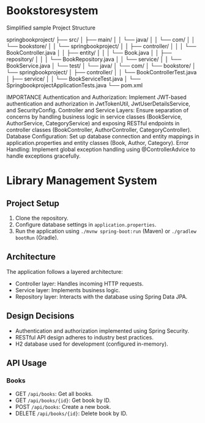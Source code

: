 # Bookstoresystem
Simplified sample Project Structure 

springbookproject/
├── src/
│   ├── main/
│   │   └── java/
│   │       └── com/
│   │           └── bookstore/
│   │               └── springbookproject/
│   │                   ├── controller/
│   │                   │   └── BookController.java
│   │                   ├── entity/
│   │                   │   └── Book.java
│   │                   ├── repository/
│   │                   │   └── BookRepository.java
│   │                   └── service/
│   │                       └── BookService.java
│   └── test/
│       └── java/
│           └── com/
│               └── bookstore/
│                   └── springbookproject/
│                       ├── controller/
│                       │   └── BookControllerTest.java
│                       ├── service/
│                       │   └── BookServiceTest.java
│                       └── SpringbookprojectApplicationTests.java
└── pom.xml


IMPORTANCE
Authentication and Authorization:
Implement JWT-based authentication and authorization in JwtTokenUtil, JwtUserDetailsService, and SecurityConfig.
Controller and Service Layers:
Ensure separation of concerns by handling business logic in service classes (BookService, AuthorService, CategoryService) and exposing RESTful endpoints in controller classes (BookController, AuthorController, CategoryController).
Database Configuration:
Set up database connection and entity mappings in application.properties and entity classes (Book, Author, Category).
Error Handling:
Implement global exception handling using @ControllerAdvice to handle exceptions gracefully.

# Library Management System

## Project Setup
1. Clone the repository.
2. Configure database settings in `application.properties`.
3. Run the application using `./mvnw spring-boot:run` (Maven) or `./gradlew bootRun` (Gradle).

## Architecture
The application follows a layered architecture:
- Controller layer: Handles incoming HTTP requests.
- Service layer: Implements business logic.
- Repository layer: Interacts with the database using Spring Data JPA.

## Design Decisions
- Authentication and authorization implemented using Spring Security.
- RESTful API design adheres to industry best practices.
- H2 database used for development (configured in-memory).

## API Usage
### Books
- GET `/api/books`: Get all books.
- GET `/api/books/{id}`: Get book by ID.
- POST `/api/books`: Create a new book.
- DELETE `/api/books/{id}`: Delete book by ID.

